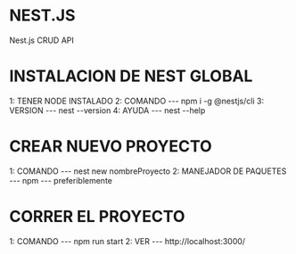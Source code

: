 # NEST.JS

Nest.js CRUD API

# INSTALACION DE NEST GLOBAL

1: TENER NODE INSTALADO
2: COMANDO --- npm i -g @nestjs/cli
3: VERSION --- nest --version
4: AYUDA --- nest --help

# CREAR NUEVO PROYECTO 

1: COMANDO ---  nest  new  nombreProyecto 
2: MANEJADOR DE PAQUETES --- npm --- preferiblemente

# CORRER  EL PROYECTO 

1: COMANDO --- npm run start
2: VER ---  http://localhost:3000/
